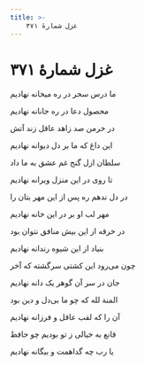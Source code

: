 ```yaml
---
title: >-
    غزل شمارهٔ ۳۷۱
---
```

# غزل شمارهٔ ۳۷۱

<div class="b" id="bn1"><div class="m1"><p>ما درس سحر در ره میخانه نهادیم</p></div>
<div class="m2"><p>محصول دعا در ره جانانه نهادیم</p></div></div>
<div class="b" id="bn2"><div class="m1"><p>در خرمن صد زاهد عاقل زند آتش</p></div>
<div class="m2"><p>این داغ که ما بر دل دیوانه نهادیم</p></div></div>
<div class="b" id="bn3"><div class="m1"><p>سلطان ازل گنج غم عشق به ما داد</p></div>
<div class="m2"><p>تا روی در این منزل ویرانه نهادیم</p></div></div>
<div class="b" id="bn4"><div class="m1"><p>در دل ندهم ره پس از این مهر بتان را</p></div>
<div class="m2"><p>مهر لب او بر در این خانه نهادیم</p></div></div>
<div class="b" id="bn5"><div class="m1"><p>در خرقه از این بیش منافق نتوان بود</p></div>
<div class="m2"><p>بنیاد از این شیوه رندانه نهادیم</p></div></div>
<div class="b" id="bn6"><div class="m1"><p>چون می‌رود این کشتی سرگشته که آخر</p></div>
<div class="m2"><p>جان در سر آن گوهر یک دانه نهادیم</p></div></div>
<div class="b" id="bn7"><div class="m1"><p>المنة لله که چو ما بی‌دل و دین بود</p></div>
<div class="m2"><p>آن را که لقب عاقل و فرزانه نهادیم</p></div></div>
<div class="b" id="bn8"><div class="m1"><p>قانع به خیالی ز تو بودیم چو حافظ</p></div>
<div class="m2"><p>یا رب چه گداهمت و بیگانه نهادیم</p></div></div>